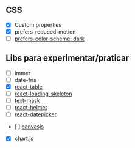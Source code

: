 ## CSS 

- [x] Custom properties
- [x] prefers-reduced-motion
- [ ] [prefers-color-scheme: dark](https://css-tricks.com/dark-modes-with-css/)

## Libs para experimentar/praticar

- [ ] immer
- [ ] date-fns
- [x] [react-table](https://github.com/tannerlinsley/react-table/blob/master/examples/basic/src/App.js)
- [ ] [react-loading-skeleton](https://github.com/dvtng/react-loading-skeleton)
- [ ] [text-mask](https://github.com/text-mask/text-mask)
- [ ] [react-helmet](https://github.com/nfl/react-helmet)
- [ ] [react-datepicker](https://github.com/Hacker0x01/react-datepicker/)
- ~~[ ] [canvasjs](https://canvasjs.com/)~~
- [x] [chart.js](https://github.com/chartjs/Chart.js)
